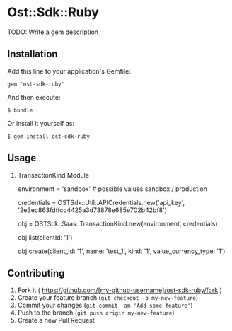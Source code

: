 # Ost::Sdk::Ruby

TODO: Write a gem description

## Installation

Add this line to your application's Gemfile:

    gem 'ost-sdk-ruby'

And then execute:

    $ bundle

Or install it yourself as:

    $ gem install ost-sdk-ruby

## Usage

1. TransactionKind Module 

    environment = 'sandbox' # possible values sandbox / production
    
    credentials = OSTSdk::Util::APICredentials.new('api_key', '2e3ec863fdffcc4425a3d73878e685e702b42bf8')
    
    obj = OSTSdk::Saas::TransactionKind.new(environment, credentials)
    
    obj.list(clientId: '1')
    
    obj.create(client_id: '1', name: 'test_1', kind: '1', value_currency_type: '1')

## Contributing

1. Fork it ( https://github.com/[my-github-username]/ost-sdk-ruby/fork )
2. Create your feature branch (`git checkout -b my-new-feature`)
3. Commit your changes (`git commit -am 'Add some feature'`)
4. Push to the branch (`git push origin my-new-feature`)
5. Create a new Pull Request
